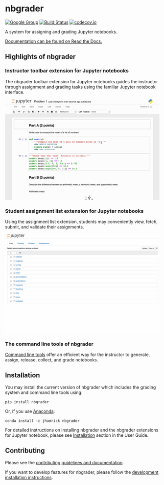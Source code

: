 # nbgrader

[![Google Group](https://img.shields.io/badge/-Google%20Group-lightgrey.svg)](https://groups.google.com/forum/#!forum/jupyter)
[![Build Status](https://travis-ci.org/jupyter/nbgrader.svg?branch=master)](https://travis-ci.org/jupyter/nbgrader)
[![codecov.io](http://codecov.io/github/jupyter/nbgrader/coverage.svg?branch=master)](http://codecov.io/github/jupyter/nbgrader?branch=master)

A system for assigning and grading Jupyter notebooks.

[Documentation can be found on Read the Docs.](http://nbgrader.readthedocs.org)


## Highlights of nbgrader

### Instructor toolbar extension for Jupyter notebooks
The nbgrader toolbar extension for Jupyter notebooks guides the instructor through
assignment and grading tasks using the familiar Jupyter notebook interface.

![Creating assignment](docs/source/user_guide/images/creating_assignment.gif "Creating assignment")

### Student assignment list extension for Jupyter notebooks
Using the assignment list extension, students may conveniently view, fetch,
submit, and validate their assignments.

![nbgrader assignment list](docs/source/user_guide/images/student_assignment.gif "nbgrader assignment list")

### The command line tools of nbgrader
[Command line tools](https://nbgrader.readthedocs.org/en/latest/command_line_tools/index.html)
offer an efficient way for the instructor to generate, assign, release, collect,
and grade notebooks.

## Installation
You may install the current version of nbgrader which includes the grading
system and command line tools using:

    pip install nbgrader

Or, if you use [Anaconda](https://www.continuum.io/downloads):

    conda install -c jhamrick nbgrader

For detailed instructions on installing nbgrader and the nbgrader extensions
for Jupyter notebook, please see [Installation](https://nbgrader.readthedocs.org/en/latest/user_guide/installation.html)
section in the User Guide.


## Contributing
Please see the [contributing guidelines and documentation](https://nbgrader.readthedocs.org/en/latest/contributor_guide/overview.html).

If you want to develop features for nbgrader, please follow the
[development installation instructions](https://nbgrader.readthedocs.org/en/latest/contributor_guide/installation_developer.html).
